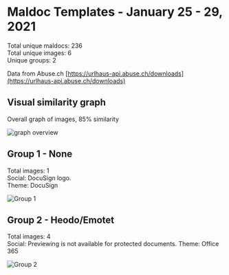 # Maldoc Templates - January 25 - 29, 2021

Total unique maldocs: 236  
Total unique images: 6  
Unique groups: 2  
  
Data from Abuse.ch [https://urlhaus-api.abuse.ch/downloads](https://urlhaus-api.abuse.ch/downloads)

## Visual similarity graph

Overall graph of images, 85% similarity

![graph overview](https://user-images.githubusercontent.com/1920756/106369362-67fd0e80-6316-11eb-82df-94016f481e89.png)

## Group 1 - None

Total images: 1  
Social: DocuSign logo.  
Theme: DocuSign  

![Group 1](https://user-images.githubusercontent.com/1920756/106369365-6af7ff00-6316-11eb-8a64-df4737101105.jpg)

## Group 2 - Heodo/Emotet

Total images: 4  
Social: Previewing is not available for protected documents. 
Theme: Office 365  

![Group 2](https://user-images.githubusercontent.com/1920756/106369367-6af7ff00-6316-11eb-9f57-5d3edf3de05e.jpg)